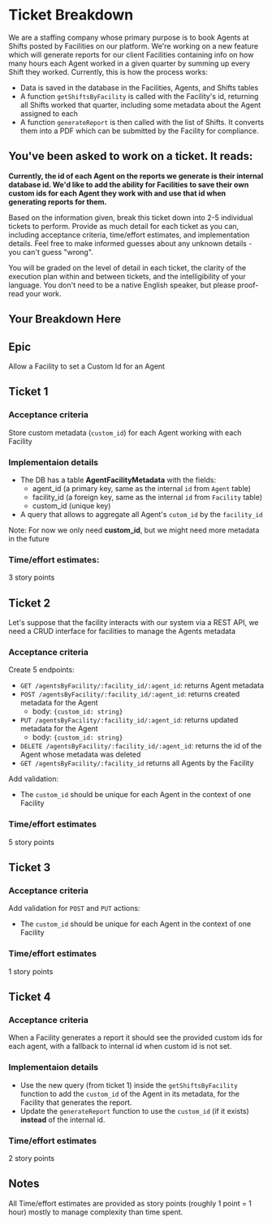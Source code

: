 # Ticket Breakdown

We are a staffing company whose primary purpose is to book Agents at Shifts posted by Facilities on our platform. We're working on a new feature which will generate reports for our client Facilities containing info on how many hours each Agent worked in a given quarter by summing up every Shift they worked. Currently, this is how the process works:

- Data is saved in the database in the Facilities, Agents, and Shifts tables
- A function `getShiftsByFacility` is called with the Facility's id, returning all Shifts worked that quarter, including some metadata about the Agent assigned to each
- A function `generateReport` is then called with the list of Shifts. It converts them into a PDF which can be submitted by the Facility for compliance.

## You've been asked to work on a ticket. It reads:

**Currently, the id of each Agent on the reports we generate is their internal database id. We'd like to add the ability for Facilities to save their own custom ids for each Agent they work with and use that id when generating reports for them.**

Based on the information given, break this ticket down into 2-5 individual tickets to perform. Provide as much detail for each ticket as you can, including acceptance criteria, time/effort estimates, and implementation details. Feel free to make informed guesses about any unknown details - you can't guess "wrong".

You will be graded on the level of detail in each ticket, the clarity of the execution plan within and between tickets, and the intelligibility of your language. You don't need to be a native English speaker, but please proof-read your work.

## Your Breakdown Here

## Epic

Allow a Facility to set a Custom Id for an Agent

## Ticket 1

### **Acceptance criteria**

Store custom metadata (`custom_id`) for each Agent working with each Facility

### **Implementaion details**

- The DB has a table **AgentFacilityMetadata** with the fields:
  - agent_id (a primary key, same as the internal `id` from `Agent` table)
  - facility_id (a foreign key, same as the internal `id` from `Facility` table)
  - custom_id (unique key)
- A query that allows to aggregate all Agent's `cutom_id` by the `facility_id`

Note: For now we only need **custom_id**, but we might need more metadata in the future

### **Time/effort estimates:**

3 story points

## Ticket 2

Let's suppose that the facility interacts with our system via a REST API, we need a CRUD interface for facilities to manage the Agents metadata

### **Acceptance criteria**

Create 5 endpoints:

- `GET /agentsByFacility/:facility_id/:agent_id`: returns Agent metadata
- `POST /agentsByFacility/:facility_id/:agent_id`: returns created metadata for the Agent
  - body: `{custom_id: string}`
- `PUT /agentsByFacility/:facility_id/:agent_id`: returns updated metadata for the Agent
  - body: `{custom_id: string}`
- `DELETE /agentsByFacility/:facility_id/:agent_id`: returns the id of the Agent whose metadata was deleted
- `GET /agentsByFacility/:facility_id` returns all Agents by the Facility

Add validation:

- The `custom_id` should be unique for each Agent in the context of one Facility

### **Time/effort estimates**

5 story points

## Ticket 3

### **Acceptance criteria**

Add validation for `POST` and `PUT` actions:

- The `custom_id` should be unique for each Agent in the context of one Facility

### **Time/effort estimates**

1 story points

## Ticket 4

### **Acceptance criteria**

When a Facility generates a report it should see the provided custom ids for each agent, with a fallback to internal id when custom id is not set.

### **Implementaion details**

- Use the new query (from ticket 1) inside the `getShiftsByFacility` function to add the `custom_id` of the Agent in its metadata, for the Facility that generates the report.
- Update the `generateReport` function to use the `custom_id` (if it exists) **instead** of the internal id.

### **Time/effort estimates**

2 story points

## Notes

All Time/effort estimates are provided as story points (roughly 1 point = 1 hour) mostly to manage complexity than time spent.

